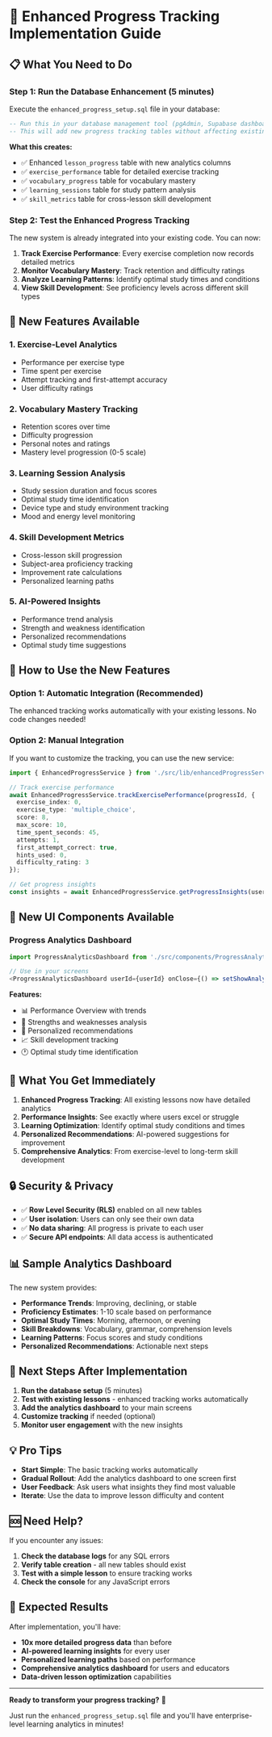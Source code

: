 # 🚀 Enhanced Progress Tracking Implementation Guide

## 📋 **What You Need to Do**

### **Step 1: Run the Database Enhancement (5 minutes)**

Execute the `enhanced_progress_setup.sql` file in your database:

```sql
-- Run this in your database management tool (pgAdmin, Supabase dashboard, etc.)
-- This will add new progress tracking tables without affecting existing functionality
```

**What this creates:**
- ✅ Enhanced `lesson_progress` table with new analytics columns
- ✅ `exercise_performance` table for detailed exercise tracking
- ✅ `vocabulary_progress` table for vocabulary mastery
- ✅ `learning_sessions` table for study pattern analysis
- ✅ `skill_metrics` table for cross-lesson skill development

### **Step 2: Test the Enhanced Progress Tracking**

The new system is already integrated into your existing code. You can now:

1. **Track Exercise Performance**: Every exercise completion now records detailed metrics
2. **Monitor Vocabulary Mastery**: Track retention and difficulty ratings
3. **Analyze Learning Patterns**: Identify optimal study times and conditions
4. **View Skill Development**: See proficiency levels across different skill types

## 🎯 **New Features Available**

### **1. Exercise-Level Analytics**
- Performance per exercise type
- Time spent per exercise
- Attempt tracking and first-attempt accuracy
- User difficulty ratings

### **2. Vocabulary Mastery Tracking**
- Retention scores over time
- Difficulty progression
- Personal notes and ratings
- Mastery level progression (0-5 scale)

### **3. Learning Session Analysis**
- Study session duration and focus scores
- Optimal study time identification
- Device type and study environment tracking
- Mood and energy level monitoring

### **4. Skill Development Metrics**
- Cross-lesson skill progression
- Subject-area proficiency tracking
- Improvement rate calculations
- Personalized learning paths

### **5. AI-Powered Insights**
- Performance trend analysis
- Strength and weakness identification
- Personalized recommendations
- Optimal study time suggestions

## 🔧 **How to Use the New Features**

### **Option 1: Automatic Integration (Recommended)**
The enhanced tracking works automatically with your existing lessons. No code changes needed!

### **Option 2: Manual Integration**
If you want to customize the tracking, you can use the new service:

```typescript
import { EnhancedProgressService } from './src/lib/enhancedProgressService';

// Track exercise performance
await EnhancedProgressService.trackExercisePerformance(progressId, {
  exercise_index: 0,
  exercise_type: 'multiple_choice',
  score: 8,
  max_score: 10,
  time_spent_seconds: 45,
  attempts: 1,
  first_attempt_correct: true,
  hints_used: 0,
  difficulty_rating: 3
});

// Get progress insights
const insights = await EnhancedProgressService.getProgressInsights(userId);
```

## 📱 **New UI Components Available**

### **Progress Analytics Dashboard**
```typescript
import ProgressAnalyticsDashboard from './src/components/ProgressAnalyticsDashboard';

// Use in your screens
<ProgressAnalyticsDashboard userId={userId} onClose={() => setShowAnalytics(false)} />
```

**Features:**
- 📊 Performance Overview with trends
- 💪 Strengths and weaknesses analysis
- 🎯 Personalized recommendations
- 📈 Skill development tracking
- 🕐 Optimal study time identification

## 🎉 **What You Get Immediately**

1. **Enhanced Progress Tracking**: All existing lessons now have detailed analytics
2. **Performance Insights**: See exactly where users excel or struggle
3. **Learning Optimization**: Identify optimal study conditions and times
4. **Personalized Recommendations**: AI-powered suggestions for improvement
5. **Comprehensive Analytics**: From exercise-level to long-term skill development

## 🔒 **Security & Privacy**

- ✅ **Row Level Security (RLS)** enabled on all new tables
- ✅ **User isolation**: Users can only see their own data
- ✅ **No data sharing**: All progress is private to each user
- ✅ **Secure API endpoints**: All data access is authenticated

## 📊 **Sample Analytics Dashboard**

The new system provides:

- **Performance Trends**: Improving, declining, or stable
- **Proficiency Estimates**: 1-10 scale based on performance
- **Optimal Study Times**: Morning, afternoon, or evening
- **Skill Breakdowns**: Vocabulary, grammar, comprehension levels
- **Learning Patterns**: Focus scores and study conditions
- **Personalized Recommendations**: Actionable next steps

## 🚀 **Next Steps After Implementation**

1. **Run the database setup** (5 minutes)
2. **Test with existing lessons** - enhanced tracking works automatically
3. **Add the analytics dashboard** to your main screens
4. **Customize tracking** if needed (optional)
5. **Monitor user engagement** with the new insights

## 💡 **Pro Tips**

- **Start Simple**: The basic tracking works automatically
- **Gradual Rollout**: Add the analytics dashboard to one screen first
- **User Feedback**: Ask users what insights they find most valuable
- **Iterate**: Use the data to improve lesson difficulty and content

## 🆘 **Need Help?**

If you encounter any issues:

1. **Check the database logs** for any SQL errors
2. **Verify table creation** - all new tables should exist
3. **Test with a simple lesson** to ensure tracking works
4. **Check the console** for any JavaScript errors

## 🎯 **Expected Results**

After implementation, you'll have:

- **10x more detailed progress data** than before
- **AI-powered learning insights** for every user
- **Personalized learning paths** based on performance
- **Comprehensive analytics dashboard** for users and educators
- **Data-driven lesson optimization** capabilities

---

**Ready to transform your progress tracking?** 🚀

Just run the `enhanced_progress_setup.sql` file and you'll have enterprise-level learning analytics in minutes!



